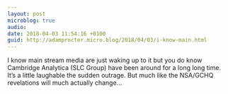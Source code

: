 ```yaml
---
layout: post
microblog: true
audio: 
date: 2018-04-03 11:54:16 +0100
guid: http://adamprocter.micro.blog/2018/04/03/i-know-main.html
---
```

I know main stream media are just waking up to it but you do know Cambridge Analytica (SLC Group) have been around for a long long time. It’s a little laughable the sudden outrage. But much like the NSA/GCHQ revelations will much actually change...
